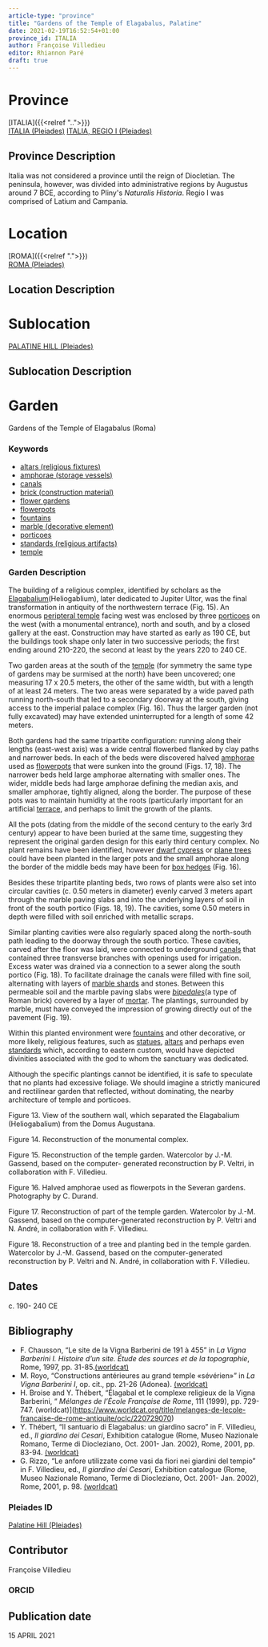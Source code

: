 ```yaml
---
article-type: "province"
title: "Gardens of the Temple of Elagabalus, Palatine"
date: 2021-02-19T16:52:54+01:00
province_id: ITALIA
author: Françoise Villedieu
editor: Rhiannon Paré
draft: true
---
```


# Province

[ITALIA]({{<relref "..">}})\
[ITALIA (Pleiades)](https://pleiades.stoa.org/places/1052)
[ITALIA, REGIO I (Pleiades)](https://pleiades.stoa.org/places/441075550)

## Province Description

Italia was not considered a province until the reign of Diocletian. The peninsula, however, was divided into administrative regions by Augustus around 7 BCE, according to Pliny's *Naturalis Historia*. Regio I was comprised of Latium and Campania.


# Location

[ROMA]({{<relref ".">}}) \
[ROMA (Pleiades)](https://pleiades.stoa.org/places/423025)

## Location Description

<!-- LEAVE THIS BLANK FOR NOW -->

# Sublocation
[PALATINE HILL (Pleiades)](https://pleiades.stoa.org/places/971691208)
<!--
[AREA WITHIN LOCATION, LIKE “PALATINE HILL”](GEOREFERENCE LINK)
A sublocation is any area larger than an individual garden, but located within a location. I would always try to include a link to a controlled vocabulary here if possible. This ID may well be different from the Garden ID, e.g., Pompeii versus a Garden in one of the houses which has its own Pleiades ID.
-->

## Sublocation Description

<!-- DESCRIPTION -->

# Garden
Gardens of the Temple of Elagabalus (Roma)

### Keywords

- [altars (religious fixtures)](http://vocab.getty.edu/page/aat/300003725)
- [amphorae (storage vessels)](http://vocab.getty.edu/page/aat/300148696)
- [canals](http://vocab.getty.edu/page/aat/300006075)
- [brick (construction material)](http://vocab.getty.edu/page/aat/300010463)
- [flower gardens](http://vocab.getty.edu/page/aat/300008135)
- [flowerpots](http://vocab.getty.edu/page/aat/300194749)
- [fountains](http://vocab.getty.edu/page/aat/300006179)
- [marble (decorative element)](http://vocab.getty.edu/page/aat/300011443)
- [porticoes](http://vocab.getty.edu/page/aat/300004145)
- [standards (religious artifacts)](http://vocab.getty.edu/page/aat/300429891)
- [temple](http://vocab.getty.edu/page/aat/300007595)


### Garden Description

The building of a religious complex, identified by scholars as the [Elagabalium](https://en.wikipedia.org/wiki/Elagabalium)(Heliogablium), later dedicated to Jupiter Ultor, was the final transformation in antiquity of the northwestern terrace (Fig. 15).  An enormous [peripteral temple](http://vocab.getty.edu/page/aat/300135991) facing west was enclosed by three [porticoes](http://vocab.getty.edu/page/aat/300004145) on the west (with a monumental entrance), north and south, and by a closed gallery at the east.  Construction may have started as early as 190 CE, but the buildings took shape only later in two successive periods; the first ending around 210-220, the second at least by the years 220 to 240 CE.

Two garden areas at the south of the [temple](http://vocab.getty.edu/page/aat/300007595) (for symmetry the same type of gardens may be surmised at the north) have been uncovered; one measuring 17 x 20.5 meters, the other of the same width, but with a length of at least 24 meters.  The two areas were separated by a wide paved path running north-south that led to a secondary doorway at the south, giving access to the imperial palace complex (Fig. 16).  Thus the larger garden (not fully excavated) may have extended uninterrupted for a length of some 42 meters.

Both gardens had the same tripartite configuration: running along their lengths (east-west axis) was a wide central flowerbed flanked by clay paths and narrower beds.  In each of the beds were discovered halved [amphorae](http://vocab.getty.edu/page/aat/300148696) used as [flowerpots](http://vocab.getty.edu/page/aat/300194749) that were sunken into the ground (Figs. 17, 18).  The narrower beds held large amphorae alternating with smaller ones.  The wider, middle beds had large amphorae defining the median axis, and smaller amphorae, tightly aligned, along the border.  The purpose of these pots was to maintain humidity at the roots (particularly important for an artificial [terrace](http://vocab.getty.edu/page/aat/300004182), and perhaps to limit the growth of the plants.

All the pots (dating from the middle of the second century to the early 3rd century) appear to have been buried at the same time, suggesting they represent the original garden design for this early third century complex.   No plant remains have been identified, however [dwarf cypress](https://en.wikipedia.org/wiki/Cupressus_sempervirens) or [plane trees](https://en.wikipedia.org/wiki/Platanus_orientalis#Cultural_history) could have been planted in the larger pots and the small amphorae along the border of the middle beds may have been for [box hedges](https://en.wikipedia.org/wiki/Buxus_sempervirens) (Fig. 16).

Besides these tripartite planting beds, two rows of plants were also set into circular cavities (c. 0.50 meters in diameter) evenly carved 3 meters apart through the marble paving slabs and into the underlying layers of soil in front of the south portico (Figs. 18, 19). The cavities, some 0.50 meters in depth were filled with soil enriched with metallic scraps.

Similar planting cavities were also regularly spaced along the north-south path leading to the doorway through the south portico.  These cavities, carved after the floor was laid, were connected to underground [canals](http://vocab.getty.edu/page/aat/300006075) that contained three transverse branches with openings used for irrigation.  Excess water was drained via a connection to a sewer along the south portico (Fig. 18).  To facilitate drainage the canals were filled with fine soil, alternating with layers of [marble shards](http://vocab.getty.edu/page/aat/300011443) and stones.  Between this permeable soil and the marble paving slabs were [*bipedales*](http://vocab.getty.edu/page/aat/300010463)(a type of Roman brick) covered by a layer of [mortar](http://vocab.getty.edu/page/aat/300014741).  The plantings, surrounded by marble, must have conveyed the impression of growing directly out of the pavement (Fig. 19).

Within this planted environment were [fountains](http://vocab.getty.edu/page/aat/300006179) and other decorative, or more likely, religious features, such as [statues](http://vocab.getty.edu/page/aat/300047600), [altars](http://vocab.getty.edu/page/aat/300003725) and perhaps even [standards](http://vocab.getty.edu/page/aat/300429891) which, according to eastern custom, would have depicted divinities associated with the god to whom the sanctuary was dedicated.

Although the specific plantings cannot be identified, it is safe to speculate that no plants had excessive foliage.  We should imagine a strictly manicured and rectilinear garden that reflected, without dominating, the nearby architecture of temple and porticoes.

Figure 13. View of the southern wall, which separated the Elagabalium (Heliogabalium) from the Domus Augustana.

Figure 14. Reconstruction of the monumental complex.

Figure 15. Reconstruction of the temple garden. Watercolor by J.-M. Gassend, based on the computer- generated reconstruction by P. Veltri, in collaboration with F. Villedieu.

Figure 16. Halved amphorae used as flowerpots in the Severan gardens. Photography by C. Durand.

Figure 17. Reconstruction of part of the temple garden. Watercolor by J.-M. Gassend, based on the computer-generated reconstruction by P. Veltri and N. André, in collaboration with F. Villedieu.

Figure 18. Reconstruction of a tree and planting bed in the temple garden. Watercolor by J.-M. Gassend, based on the computer-generated reconstruction by P. Veltri and N. André, in collaboration with F. Villedieu.


## Dates
c. 190- 240 CE

## Bibliography

* F. Chausson, “Le site de la Vigna Barberini de 191 à 455” in *La Vigna Barberini I. Histoire d’un site. Étude des sources et de la topographie*, Rome, 1997, pp. 31-85.[(worldcat)](https://www.worldcat.org/title/vigna-barberini-i-histoire-dun-site-etude-des-sources-et-de-la-topographie/oclc/1000676783)
* M. Royo, “Constructions antérieures au grand temple «sévérien»” in *La Vigna Barberini I*, op. cit., pp. 21-26 (Adonea). [(worldcat)](https://www.worldcat.org/title/vigna-barberini-i-histoire-dun-site-etude-des-sources-et-de-la-topographie/oclc/1000676783)
* H. Broise and Y. Thébert,  “Élagabal et le complexe religieux de la Vigna Barberini, “ *Mélanges de l’École Française de Rome*, 111 (1999), pp. 729-747. (worldcat)](https://www.worldcat.org/title/melanges-de-lecole-francaise-de-rome-antiquite/oclc/220729070)
* Y. Thébert, “Il santuario di Elagabalus: un giardino sacro” in F. Villedieu, ed., *Il giardino dei Cesari*, Exhibition catalogue (Rome, Museo Nazionale Romano, Terme di Diocleziano, Oct. 2001- Jan. 2002), Rome, 2001, pp. 83-94. [(worldcat)](https://www.worldcat.org/title/il-giardino-dei-cesari-dai-palazzi-antichi-alla-vigna-barberini-sul-monte-palatino-scavi-dellecole-francaise-de-rome-1985-1999-guida-alla-mostra/oclc/5894435382)
* G. Rizzo, “Le anfore utilizzate come vasi da fiori nei giardini del tempio” in F. Villedieu, ed., *Il giardino dei Cesari*, Exhibition catalogue (Rome, Museo Nazionale Romano, Terme di Diocleziano, Oct. 2001- Jan. 2002), Rome, 2001, p. 98. [(worldcat)](https://www.worldcat.org/title/il-giardino-dei-cesari-dai-palazzi-antichi-alla-vigna-barberini-sul-monte-palatino-scavi-dellecole-francaise-de-rome-1985-1999-guida-alla-mostra/oclc/5894435382)



### Pleiades ID
[Palatine Hill (Pleiades)](https://pleiades.stoa.org/places/971691208)



## Contributor

 Françoise Villedieu

### ORCID

<!-- [ORCID](https://orcid.org/ORCID) -->

## Publication date
15 APRIL 2021
<!-- DATE -->
